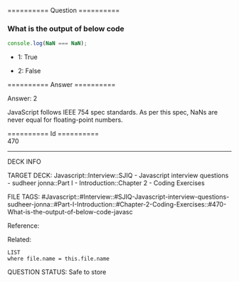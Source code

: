 ========== Question ==========  

### What is the output of below code

```javascript
console.log(NaN === NaN);
```

-   1: True

-   2: False  

========== Answer ==========  

Answer: 2

JavaScript follows IEEE 754 spec standards. As per this spec, NaNs are never equal for floating-point numbers.

========== Id ==========  
470

---

DECK INFO

TARGET DECK: Javascript::Interview::SJIQ - Javascript interview questions - sudheer jonna::Part I - Introduction::Chapter 2 - Coding Exercises

FILE TAGS: #Javascript::#Interview::#SJIQ-Javascript-interview-questions-sudheer-jonna::#Part-I-Introduction::#Chapter-2-Coding-Exercises::#470-What-is-the-output-of-below-code-javasc

Reference:

Related:

```dataview
LIST
where file.name = this.file.name
```

QUESTION STATUS: Safe to store
